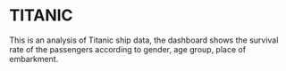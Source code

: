 # TITANIC
This is an analysis of Titanic ship data, the dashboard shows the survival rate of the passengers according to gender, age group, place of embarkment.
